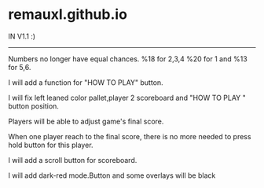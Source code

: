 # remauxl.github.io

IN V1.1 :)  
****************************************************************************
Numbers no longer have equal chances. %18 for 2,3,4  %20 for 1 and %13 for 5,6.


I will add a function for "HOW TO PLAY" button. 

I will fix left leaned color pallet,player 2 scoreboard and "HOW TO PLAY " button position.

Players will be able to adjust game's final score.

When one player reach to the final score, there is no more needed to press hold button for this player.

I will add a scroll button for scoreboard.

I will add dark-red mode.Button and some overlays will be black
